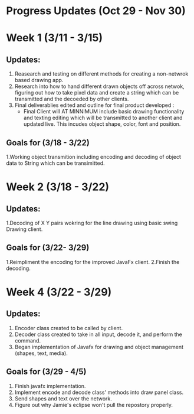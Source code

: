 # Progress Updates (Oct 29 - Nov 30)

# Week 1 (3/11 - 3/15)

## Updates:
1. Reasearch and testing on different methods for creating a non-netwrok based drawing app.
2. Research into how to hand different drawn objects off across netwok, figuring out how to take pixel data and create a string which can be transmitted and the decoeded by other clients.
3. Final deliverablies edited and outline for final product developed :
	- Final Client will AT MINNIMUM include basic drawing functionality and texting editing which will be transmitted to another client and updated live. This incudes object shape, color, font and position.
## Goals for (3/18 - 3/22)
1.Working object transmition including encoding and decoding of object data to String which can be transimitted.

# Week 2 (3/18 - 3/22)

## Updates:
1.Decoding of X Y pairs wokring for the line drawing using basic swing Drawing client.

## Goals for (3/22- 3/29)
1.Reimpliment the encoding for the improved JavaFx client.
2.Finish the decoding.

# Week 4 (3/22 - 3/29)

## Updates: 
1. Encoder class created to be called by client.
2. Decoder class created to take in all input, decode it, and perform the command.
3. Began implementation of Javafx for drawing and object management (shapes, text, media).

## Goals for (3/29 - 4/5)
1. Finish javafx implementation.
2. Implement encode and decode class' methods into draw panel class.
3. Send shapes and text over the network.
4. Figure out why Jamie's eclipse won't pull the repostory properly.
